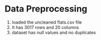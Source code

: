 # Data Preprocessing
1. loaded the uncleaned flats.csv file
2. It has 3017 rows and 20 columns
3. dataset has null values and no duplicates


